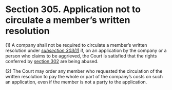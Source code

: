 # Section 305. Application not to circulate a member’s written resolution

\(1\) A company shall not be required to circulate a member’s written resolution under [_subsection 303\(1\)_](section-303.-circulation-of-written-resolution-proposed-by-members.md) if, on an application by the company or a person who claims to be aggrieved, the Court is satisfied that the rights conferred by [section 302](section-302.-members-power-to-require-circulation-of-written-resolution.md) are being abused.

\(2\) The Court may order any member who requested the circulation of the written resolution to pay the whole or part of the company’s costs on such an application, even if the member is not a party to the application.

